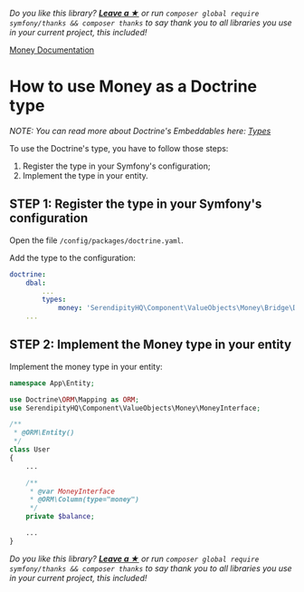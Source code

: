 *Do you like this library? [**Leave a &#9733;**](#js-repo-pjax-container) or run `composer global require symfony/thanks && composer thanks` to say thank you to all libraries you use in your current project, this included!*

[Money Documentation](../Money.md)

# How to use Money as a Doctrine type

*NOTE: You can read more about Doctrine's Embeddables here: [Types](https://www.doctrine-project.org/projects/doctrine-dbal/en/2.10/reference/types.html)*

To use the Doctrine's type, you have to follow those steps:

1. Register the type in your Symfony's configuration;
2. Implement the type in your entity.

## STEP 1: Register the type in your Symfony's configuration

Open the file `/config/packages/doctrine.yaml`.

Add the type to the configuration:

```yaml
doctrine:
    dbal:
        ...
        types:
            money: 'SerendipityHQ\Component\ValueObjects\Money\Bridge\Doctrine\MoneyType'
    ...
```

## STEP 2: Implement the Money type in your entity

Implement the money type in your entity:

```php
namespace App\Entity;

use Doctrine\ORM\Mapping as ORM;
use SerendipityHQ\Component\ValueObjects\Money\MoneyInterface;

/**
 * @ORM\Entity()
 */
class User
{
    ...

    /**
     * @var MoneyInterface
     * @ORM\Column(type="money")
     */
    private $balance;

    ...
}
```

*Do you like this library? [**Leave a &#9733;**](#js-repo-pjax-container) or run `composer global require symfony/thanks && composer thanks` to say thank you to all libraries you use in your current project, this included!*
